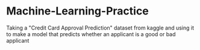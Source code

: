 # Machine-Learning-Practice
Taking a "Credit Card Approval Prediction" dataset from kaggle and using it to make a model that predicts whether an applicant is a good or bad applicant
